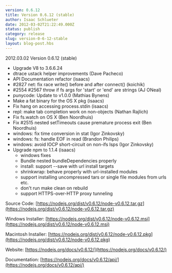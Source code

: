```yaml
---
version: 0.6.12
title: Version 0.6.12 (stable)
author: Isaac Schlueter
date: 2012-03-02T21:22:49.000Z
status: publish
category: release
slug: version-0-6-12-stable
layout: blog-post.hbs
---
```


2012.03.02 Version 0.6.12 (stable)

- Upgrade V8 to 3.6.6.24
- dtrace ustack helper improvements (Dave Pacheco)
- API Documentation refactor (isaacs)
- #2827 net: fix race write() before and after connect() (koichik)
- #2554 #2567 throw if fs args for 'start' or 'end' are strings (AJ ONeal)
- punycode: Update to v1.0.0 (Mathias Bynens)
- Make a fat binary for the OS X pkg (isaacs)
- Fix hang on accessing process.stdin (isaacs)
- repl: make tab completion work on non-objects (Nathan Rajlich)
- Fix fs.watch on OS X (Ben Noordhuis)
- Fix #2515 nested setTimeouts cause premature process exit (Ben Noordhuis)
- windows: fix time conversion in stat (Igor Zinkovsky)
- windows: fs: handle EOF in read (Brandon Philips)
- windows: avoid IOCP short-circuit on non-ifs lsps (Igor Zinkovsky)
- Upgrade npm to 1.1.4 (isaacs)
  - windows fixes
  - Bundle nested bundleDependencies properly
  - install: support --save with url install targets
  - shrinkwrap: behave properly with url-installed modules
  - support installing uncompressed tars or single file modules from urls etc.
  - don't run make clean on rebuild
  - support HTTPS-over-HTTP proxy tunneling

Source Code: [https://nodejs.org/dist/v0.6.12/node-v0.6.12.tar.gz](https://nodejs.org/dist/v0.6.12/node-v0.6.12.tar.gz)

Windows Installer: [https://nodejs.org/dist/v0.6.12/node-v0.6.12.msi](https://nodejs.org/dist/v0.6.12/node-v0.6.12.msi)

Macintosh Installer: [https://nodejs.org/dist/v0.6.12/node-v0.6.12.pkg](https://nodejs.org/dist/v0.6.12/node-v0.6.12.pkg)

Website: [https://nodejs.org/docs/v0.6.12/](https://nodejs.org/docs/v0.6.12/)

Documentation: [https://nodejs.org/docs/v0.6.12/api/](https://nodejs.org/docs/v0.6.12/api/)
